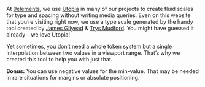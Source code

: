 At [9elements](https://9elements.com), we use [Utopia](https://utopia.fyi) in many of our projects to create fluid scales for type and spacing without writing media queries. Even on this website that you’re visiting right now, we use a type scale generated by the handy tool created by [James Gilyead](https://www.hustlersquad.net/) & [Trys Mudford](https://www.trysmudford.com/). You might have guessed it already – we love Utopia!

Yet sometimes, you don’t need a whole token system but a single interpolation between two values in a viewport range. That’s why we created this tool to help you with just that.

**Bonus:** You can use negative values for the min-value. That may be needed in rare situations for margins or absolute positioning.
